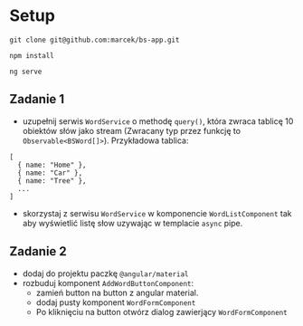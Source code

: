 # Setup

`git clone git@github.com:marcek/bs-app.git`

`npm install`

`ng serve`

## Zadanie 1

* uzupełnij serwis `WordService` o methodę `query()`, która zwraca tablicę 10 obiektów słów jako stream (Zwracany typ przez funkcję to `Observable<BSWord[]>`). Przykładowa tablica:

```
[
  { name: "Home" },  
  { name: "Car" },  
  { name: "Tree" },  
  ...
]
```

* skorzystaj z serwisu `WordService` w komponencie `WordListComponent` tak aby wyświetlić listę słow uzywając w templacie `async` pipe.

## Zadanie 2
* dodaj do projektu paczkę `@angular/material`
* rozbuduj komponent `AddWordButtonComponent`: 
  * zamień button na button z angular material.
  * dodaj pusty komponent `WordFormComponent` 
  * Po kliknięciu na button otwórz dialog zawierjący `WordFormComponent`